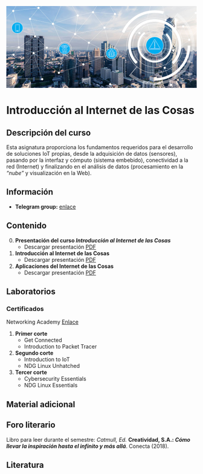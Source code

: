[![banner](/_assets/pics/iotbanner.jpg)](https://github.com/marcoteran/internetofthings)
# Introducción al Internet de las Cosas

## Descripción del curso

Esta asignatura proporciona los fundamentos requeridos para el desarrollo de soluciones IoT propias, desde la adquisición de datos (sensores), pasando por la interfaz y cómputo (sistema embebido), conectividad a la red (Internet) y finalizando en el análisis de datos (procesamiento en la *“nube”* y visualización en la Web).

## Información
* **Telegram group:** [enlace](https://t.me/+SPhYEon9N_E1MzNh)

## Contenido
0. **Presentación del curso *Introducción al Internet de las Cosas***
	* Descargar presentación [PDF](https://github.com/marcoteran/internetofthings/raw/master/lectures/00_iot_syllabus.pdf)
1. **Introducción al Internet de las Cosas**
	* Descargar presentación [PDF](https://github.com/marcoteran/internetofthings/raw/master/lectures/01_iot_introduction.pdf)	
2. **Aplicaciones del Internet de las Cosas**
	* Descargar presentación [PDF](https://github.com/marcoteran/internetofthings/raw/master/lectures/02_iot_applications.pdf)

## Laboratorios

### Certificados
Networking Academy [Enlace](https://www.netacad.com/)
1. **Primer corte** 
	- Get Connected
	- Introduction to Packet Tracer
2. **Segundo corte**
	- Introduction to IoT
	- NDG Linux Unhatched
3. **Tercer corte**
	- Cybersecurity Essentials
	- NDG Linux Essentials

## Material adicional

## Foro literario
Libro para leer durante el semestre:
*Catmull, Ed.* **Creatividad, S.A.: *Cómo llevar la inspiración hasta el infinito y más allá***. Conecta (2018).

## Literatura

